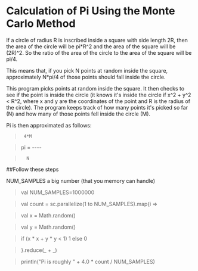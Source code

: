 # Calculation of Pi Using the Monte Carlo Method

If a circle of radius R is inscribed inside a square with side length 2R, then the area of the circle will be pi*R^2 and the area of the square will be (2R)^2. So the ratio of the area of the circle to the area of the square will be pi/4.

This means that, if you pick N points at random inside the square, approximately N*pi/4 of those points should fall inside the circle.

This program picks points at random inside the square. It then checks to see if the point is inside the circle (it knows it's inside the circle if x^2 + y^2 < R^2, where x and y are the coordinates of the point and R is the radius of the circle). The program keeps track of how many points it's picked so far (N) and how many of those points fell inside the circle (M).

Pi is then approximated as follows:

>      4*M

> pi = ----

>       N


##Follow these steps

NUM_SAMPLES a big number (that you memory can handle)

>  val NUM_SAMPLES=1000000

>  val count = sc.parallelize(1 to NUM_SAMPLES).map{i =>

>  val x = Math.random()

>  val y = Math.random()

>  if (x * x + y * y < 1) 1 else 0

> }.reduce(_ + _)


>println("Pi is roughly " + 4.0 * count / NUM_SAMPLES)
